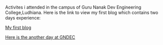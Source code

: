 Activites i attended in the campus of Guru Nanak Dev Engineering College,Ludhiana.
Here is the link to view my first blog which contains two days experience:

[My first blog](https://github.com/CuriousCodeSeeker/MyPortfolio/tree/main/my_experience)

[Here is the another day at GNDEC](https://github.com/CuriousCodeSeeker/MyPortfolio/blob/main/my_experience/Post2.md)


